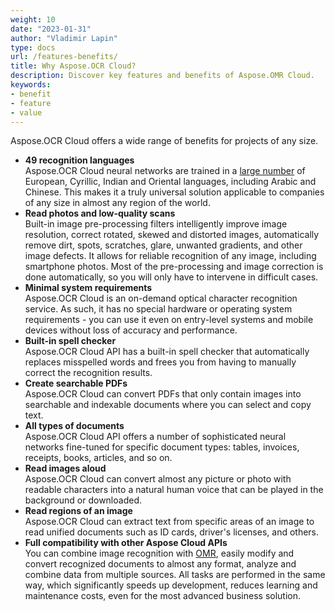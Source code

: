 ```yaml
---
weight: 10
date: "2023-01-31"
author: "Vladimir Lapin"
type: docs
url: /features-benefits/
title: Why Aspose.OCR Cloud?
description: Discover key features and benefits of Aspose.OMR Cloud.
keywords:
- benefit
- feature
- value
---
```


Aspose.OCR Cloud offers a wide range of benefits for projects of any size.

- **49 recognition languages**  
  Aspose.OCR Cloud neural networks are trained in a [large number](/ocr/recognition-languages/) of European, Cyrillic, Indian and Oriental languages, including Arabic and Chinese. This makes it a truly universal solution applicable to companies of any size in almost any region of the world.
- **Read photos and low-quality scans**  
  Built-in image pre-processing filters intelligently improve image resolution, correct rotated, skewed and distorted images, automatically remove dirt, spots, scratches, glare, unwanted gradients, and other image defects. It allows for reliable recognition of any image, including smartphone photos. Most of the pre-processing and image correction is done automatically, so you will only have to intervene in difficult cases.
- **Minimal system requirements**  
  Aspose.OCR Cloud is an on-demand optical character recognition service. As such, it has no special hardware or operating system requirements - you can use it even on entry-level systems and mobile devices without loss of accuracy and performance.
- **Built-in spell checker**  
  Aspose.OCR Cloud API has a built-in spell checker that automatically replaces misspelled words and frees you from having to manually correct the recognition results.
- **Create searchable PDFs**  
  Aspose.OCR Cloud can convert PDFs that only contain images into searchable and indexable documents where you can select and copy text.
- **All types of documents**  
  Aspose.OCR Cloud API offers a number of sophisticated neural networks fine-tuned for specific document types: tables, invoices, receipts, books, articles, and so on.
- **Read images aloud**  
  Aspose.OCR Cloud can convert almost any picture or photo with readable characters into a natural human voice that can be played in the background or downloaded.
- **Read regions of an image**  
  Aspose.OCR Cloud can extract text from specific areas of an image to read unified documents such as ID cards, driver's licenses, and others.
- **Full compatibility with other Aspose Cloud APIs**  
  You can combine image recognition with [OMR](https://products.aspose.cloud/omr/family/), easily modify and convert recognized documents to almost any format, analyze and combine data from multiple sources. All tasks are performed in the same way, which significantly speeds up development, reduces learning and maintenance costs, even for the most advanced business solution.
